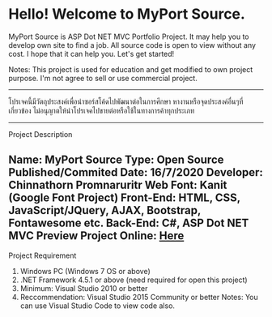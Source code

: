 # Hello! Welcome to MyPort Source.

MyPort Source is ASP Dot NET MVC Portfolio Project. It may help you to develop own site to find a job. All source code is open to view without any cost. I hope that it can help you. Let's get started!

Notes: This project is used for education and get modified to own project purpose. I'm not agree to sell or use commercial project.

---

โปรเจคนี้มีวัตถุประสงค์เพื่อนำซอร์สโค้ดไปพัฒนาต่อในการศึกษา หางานหรือจุดประสงค์อื่นๆที่เกี่ยวข้อง ไม่อนุญาตให้นำโปรเจคไปขายต่อหรือใช้ในทางการค้าทุกประเภท

---
Project Description

Name: MyPort Source
Type: Open Source
Published/Commited Date: 16/7/2020 
Developer: Chinnathorn Promnaruritr
Web Font: Kanit (Google Font Project)
Front-End: HTML, CSS, JavaScript/JQuery, AJAX, Bootstrap, Fontawesome etc.
Back-End: C#, ASP Dot NET MVC
Preview Project Online: [Here](https://portfolio.chinnathornp.com)
---
Project Requirement
1) Windows PC (Windows 7 OS or above)
2) .NET Framework 4.5.1 or above (need required for open this project)
3) Minimum: Visual Studio 2010 or better
4) Reccommendation: Visual Studio 2015 Community or better
Notes: You can use Visual Studio Code to view code also.